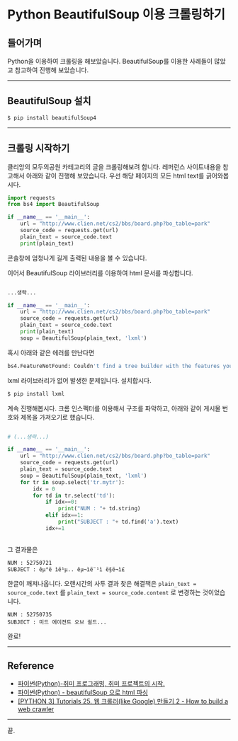 # Python BeautifulSoup 이용 크롤링하기


## 들어가며
Python을 이용하여 크롤링을 해보았습니다. BeautifulSoup를 이용한 사례들이 많았고 참고하여 진행해 보았습니다. 

---

## BeautifulSoup 설치

```bash
$ pip install beautifulSoup4
```

---

## 크롤링 시작하기
클리앙의 모두의공원 카테고리의 글을 크롤링해보려 합니다.
레퍼런스 사이트내용을 참고해서 아래와 같이 진행해 보았습니다.
우선 해당 페이지의 모든 html text를 긁어와봅시다.

```python
import requests
from bs4 import BeautifulSoup

if __name__ == '__main__':
    url = "http://www.clien.net/cs2/bbs/board.php?bo_table=park"
    source_code = requests.get(url)
    plain_text = source_code.text
    print(plain_text)
```

콘솔창에 엄청나게 길게 출력된 내용을 볼 수 있습니다.

이어서 BeautifulSoup 라이브러리를 이용하여 html 문서를 파싱합니다.
```python

...생략...

if __name__ == '__main__':
    url = "http://www.clien.net/cs2/bbs/board.php?bo_table=park"
    source_code = requests.get(url)
    plain_text = source_code.text
    print(plain_text)
    soup = BeautifulSoup(plain_text, 'lxml')
```

혹시 아래와 같은 에러를 만난다면

```bash
bs4.FeatureNotFound: Couldn't find a tree builder with the features you requested: lxml. Do you need to install a parser library?
```

lxml 라이브러리가 없어 발생한 문제입니다. 설치합시다.

```bash
$ pip install lxml
```

계속 진행해봅시다.
크롬 인스펙터를 이용해서 구조를 파악하고,
아래와 같이 게시물 번호와 제목을 가져오기로 했습니다.

```python

# (...생략...)

if __name__ == '__main__':
    url = "http://www.clien.net/cs2/bbs/board.php?bo_table=park"
    source_code = requests.get(url)
    plain_text = source_code.text
    soup = BeautifulSoup(plain_text, 'lxml')
    for tr in soup.select('tr.mytr'):
        idx = 0
        for td in tr.select('td'):
            if idx==0:
                print("NUM : "+ td.string)
            elif idx==1:
                print("SUBJECT : "+ td.find('a').text)
            idx+=1
    

```

그 결과물은

```bash
NUM : 52750721
SUBJECT : êµ°ë ìë¹µ.. êµ¬ìë¨¹ì ë§ë¬ì£ 
```

한글이 깨져나옵니다. 오랜시간의 사투 결과 찾은 해결책은 `plain_text = source_code.text` 를 
`plain_text = source_code.content` 로 변경하는 것이었습니다.

```
NUM : 52750735
SUBJECT : 미드 에이젼트 오브 쉴드...
```

완료!

---

## Reference
- [파이썬(Python)-취미 프로그래밍, 취미 프로젝트의 시작.](http://hurderella.tistory.com/96)
- [파이썬(Python) - beautifulSoup 으로 html 파싱](http://hurderella.tistory.com/113)
- [[PYTHON 3] Tutorials 25. 웹 크롤러(like Google) 만들기 2 - How to build a web crawler](http://creativeworks.tistory.com/entry/PYTHON-3-Tutorials-25-%EC%9B%B9-%ED%81%AC%EB%A1%A4%EB%9F%AClike-Google-%EB%A7%8C%EB%93%A4%EA%B8%B0-2-How-to-build-a-web-crawler)

---

끝.
